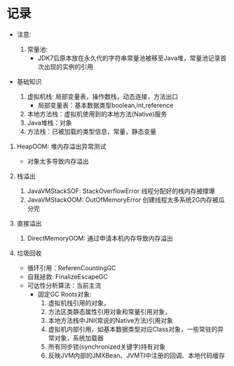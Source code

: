 # 记录
* 注意:
    1. 常量池:
        * JDK7后原本放在永久代的字符串常量池被移至Java堆，常量池记录首次出现的实例的引用

* 基础知识
    1. 虚拟机栈: 局部变量表，操作数栈，动态连接，方法出口
        * 局部变量表：基本数据类型boolean,int,reference
    2. 本地方法栈：虚拟机使用到的本地方法(Native)服务
    3. Java堆栈：对象
    4. 方法栈：已被加载的类型信息，常量，静态变量

1. HeapOOM: 堆内存溢出异常测试
    * 对象太多导致内存溢出

2. 栈溢出
    1. JavaVMStackSOF: StackOverflowError 线程分配好的栈内存被撑爆
    2. JavaVMStackOOM: OutOfMemoryError 创建线程太多系统2G内存被瓜分完

3. 直接溢出
    1. DirectMemoryOOM: 通过申请本机内存导致内存溢出
    
4. 垃圾回收
    * 循环引用：ReferenCountingGC
    * 自我拯救: FinalizeEscapeGC  
    * 可达性分析算法：当前主流
        * 固定GC Roots对象: 
            1. 虚拟机栈引用的对象， 
            2. 方法区类静态属性引用对象和常量引用对象， 
            3. 本地方法栈中JNI(常说的Native方法)引用对象
            4. 虚拟机内部引用，如基本数据类型对应Class对象，一些常驻的异常对象，系统加载器
            5. 所有同步锁(synchronized关键字)持有对象
            6. 反映JVM内部的JMXBean、JVMTI中注册的回调、本地代码缓存